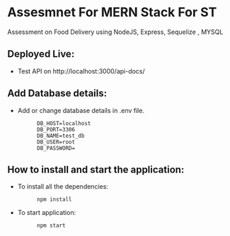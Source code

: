 # Assesmnet For MERN Stack For ST

Assessment on Food Delivery using NodeJS, Express, Sequelize , MYSQL

## Deployed Live:

- Test API on http://localhost:3000/api-docs/

## Add Database details:

- Add or change database details in .env file.
    
            DB_HOST=localhost
            DB_PORT=3306
            DB_NAME=test_db
            DB_USER=root
            DB_PASSWORD=


## How to install and start the application:

- To install all the dependencies:

            npm install
            
- To start application:

            npm start
